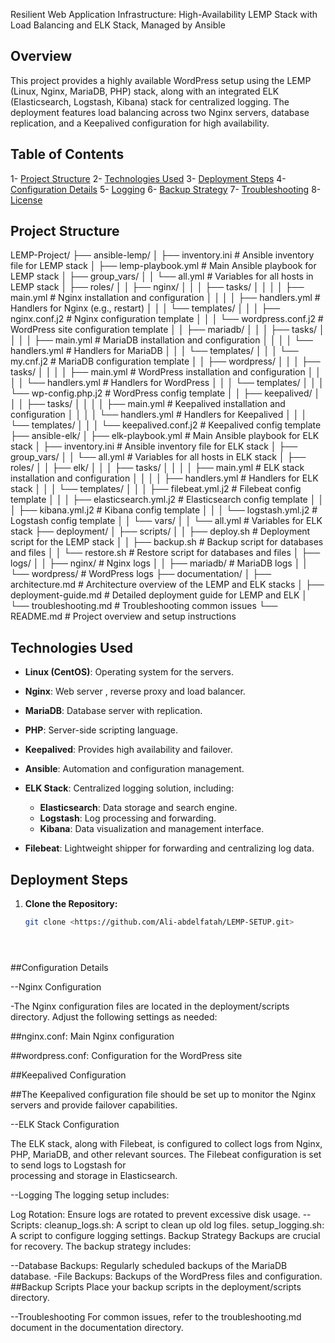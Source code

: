 Resilient Web Application Infrastructure: High-Availability LEMP Stack with Load Balancing and ELK Stack, Managed by Ansible

## Overview

This project provides a highly available WordPress setup using the LEMP (Linux, Nginx, MariaDB, PHP) stack, along with an integrated ELK (Elasticsearch, Logstash, Kibana) stack for centralized logging. The deployment features load balancing across two Nginx servers, database replication, and a Keepalived configuration for high availability.

## Table of Contents

1- [Project Structure](#project-structure)
2- [Technologies Used](#technologies-used)
3- [Deployment Steps](#deployment-steps)
4- [Configuration Details](#configuration-details)
5- [Logging](#logging)
6- [Backup Strategy](#backup-strategy)
7- [Troubleshooting](#troubleshooting)
8- [License](#license)

## Project Structure



LEMP-Project/
├── ansible-lemp/
│   ├── inventory.ini            # Ansible inventory file for LEMP stack
│   ├── lemp-playbook.yml        # Main Ansible playbook for LEMP stack
│   ├── group_vars/
│   │   └── all.yml              # Variables for all hosts in LEMP stack
│   ├── roles/
│   │   ├── nginx/
│   │   │   ├── tasks/
│   │   │   │   ├── main.yml     # Nginx installation and configuration
│   │   │   │   ├── handlers.yml  # Handlers for Nginx (e.g., restart)
│   │   │   └── templates/
│   │   │       ├── nginx.conf.j2        # Nginx configuration template
│   │   │       └── wordpress.conf.j2    # WordPress site configuration template
│   │   ├── mariadb/
│   │   │   ├── tasks/
│   │   │   │   ├── main.yml       # MariaDB installation and configuration
│   │   │   │   └── handlers.yml    # Handlers for MariaDB
│   │   │   └── templates/
│   │   │       └── my.cnf.j2          # MariaDB configuration template
│   │   ├── wordpress/
│   │   │   ├── tasks/
│   │   │   │   ├── main.yml       # WordPress installation and configuration
│   │   │   │   └── handlers.yml    # Handlers for WordPress
│   │   │   └── templates/
│   │   │       └── wp-config.php.j2    # WordPress config template
│   │   ├── keepalived/
│   │   │   ├── tasks/
│   │   │   │   ├── main.yml       # Keepalived installation and configuration
│   │   │   │   └── handlers.yml    # Handlers for Keepalived
│   │   │   └── templates/
│   │   │       └── keepalived.conf.j2  # Keepalived config template
├── ansible-elk/
│   ├── elk-playbook.yml          # Main Ansible playbook for ELK stack
│   ├── inventory.ini             # Ansible inventory file for ELK stack
│   ├── group_vars/
│   │   └── all.yml               # Variables for all hosts in ELK stack
│   ├── roles/
│   │   ├── elk/
│   │   │   ├── tasks/
│   │   │   │   ├── main.yml       # ELK stack installation and configuration
│   │   │   │   ├── handlers.yml    # Handlers for ELK stack
│   │   │   └── templates/
│   │   │       ├── filebeat.yml.j2    # Filebeat config template
│   │   │       ├── elasticsearch.yml.j2 # Elasticsearch config template
│   │   │       ├── kibana.yml.j2      # Kibana config template
│   │   │       └── logstash.yml.j2     # Logstash config template
│   │   └── vars/
│   │       └── all.yml            # Variables for ELK stack
├── deployment/
│   ├── scripts/
│   │   ├── deploy.sh               # Deployment script for the LEMP stack
│   │   ├── backup.sh               # Backup script for databases and files
│   │   └── restore.sh              # Restore script for databases and files
│   ├── logs/
│   │   ├── nginx/                  # Nginx logs
│   │   ├── mariadb/                # MariaDB logs
│   │   └── wordpress/              # WordPress logs
├── documentation/
│   ├── architecture.md             # Architecture overview of the LEMP and ELK stacks
│   ├── deployment-guide.md         # Detailed deployment guide for LEMP and ELK
│   └── troubleshooting.md          # Troubleshooting common issues
└── README.md                       # Project overview and setup instructions











## Technologies Used

- **Linux (CentOS)**: Operating system for the servers.

- **Nginx**: Web server , reverse proxy and load balancer.

- **MariaDB**: Database server with replication.

- **PHP**: Server-side scripting language.

- **Keepalived**: Provides high availability and failover.

- **Ansible**: Automation and configuration management.

- **ELK Stack**: Centralized logging solution, including:
  - **Elasticsearch**: Data storage and search engine.
  - **Logstash**: Log processing and forwarding.
  - **Kibana**: Data visualization and management interface.
- **Filebeat**: Lightweight shipper for forwarding and centralizing log data.

## Deployment Steps

1. **Clone the Repository:**
   ```bash
   git clone <https://github.com/Ali-abdelfatah/LEMP-SETUP.git>





##Configuration Details

--Nginx Configuration

 -The Nginx configuration files are located in the deployment/scripts directory. Adjust the following settings as needed:

##nginx.conf: Main Nginx configuration

##wordpress.conf: Configuration for the WordPress site

##Keepalived Configuration

##The Keepalived configuration file should be set up to monitor the Nginx servers and provide failover capabilities.

--ELK Stack Configuration
  
 The ELK stack, along with Filebeat, is configured to collect logs from Nginx, PHP, MariaDB, and other relevant sources. The Filebeat configuration is set to send logs to Logstash for   
processing and storage in Elasticsearch.

--Logging
 The logging setup includes:

 Log Rotation: Ensure logs are rotated to prevent excessive disk usage.
 --Scripts:
 cleanup_logs.sh: A script to clean up old log files.
  setup_logging.sh: A script to configure logging settings.
  Backup Strategy
  Backups are crucial for recovery. The backup strategy includes:

--Database Backups: Regularly scheduled backups of the MariaDB database.
-File Backups: Backups of the WordPress files and configuration.
##Backup Scripts
Place your backup scripts in the deployment/scripts directory.

--Troubleshooting
For common issues, refer to the troubleshooting.md document in the documentation directory.


